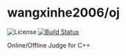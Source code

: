# wangxinhe2006/oj
![License](https://img.shields.io/github/license/wangxinhe2006/oj.svg)
[![Build Status](https://travis-ci.com/wangxinhe2006/oj.svg)](https://travis-ci.com/wangxinhe2006/oj)

Online/Offline Judge for C++
